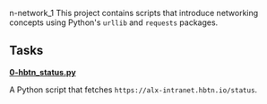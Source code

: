 
n-network_1
This project contains scripts that introduce networking concepts using Python's `urllib` and `requests` packages.

## Tasks


**[0-hbtn_status.py](0x11-python-network_1/0-hbtn_status.py)**

A Python script that fetches `https://alx-intranet.hbtn.io/status`.
